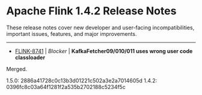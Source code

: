 
<!---
# Licensed to the Apache Software Foundation (ASF) under one
# or more contributor license agreements.  See the NOTICE file
# distributed with this work for additional information
# regarding copyright ownership.  The ASF licenses this file
# to you under the Apache License, Version 2.0 (the
# "License"); you may not use this file except in compliance
# with the License.  You may obtain a copy of the License at
#
#     http://www.apache.org/licenses/LICENSE-2.0
#
# Unless required by applicable law or agreed to in writing, software
# distributed under the License is distributed on an "AS IS" BASIS,
# WITHOUT WARRANTIES OR CONDITIONS OF ANY KIND, either express or implied.
# See the License for the specific language governing permissions and
# limitations under the License.
-->
# Apache Flink  1.4.2 Release Notes

These release notes cover new developer and user-facing incompatibilities, important issues, features, and major improvements.


---

* [FLINK-8741](https://issues.apache.org/jira/browse/FLINK-8741) | *Blocker* | **KafkaFetcher09/010/011 uses wrong user code classloader**

Merged.

1.5.0: 2886a41728c0c13b3d01221c502a3e2a7014605d
1.4.2: 0396fc8c03a64f1281f2a535b2702188c5234f5c



